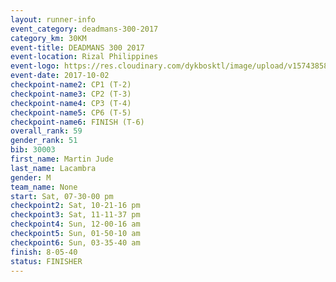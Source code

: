 ```yaml
---
layout: runner-info 
event_category: deadmans-300-2017 
category_km: 30KM 
event-title: DEADMANS 300 2017 
event-location: Rizal Philippines 
event-logo: https://res.cloudinary.com/dykbosktl/image/upload/v1574385898/Logo/2017-DM300-Logo_ljecaw.jpg 
event-date: 2017-10-02 
checkpoint-name2: CP1 (T-2) 
checkpoint-name3: CP2 (T-3) 
checkpoint-name4: CP3 (T-4) 
checkpoint-name5: CP6 (T-5) 
checkpoint-name6: FINISH (T-6) 
overall_rank: 59
gender_rank: 51
bib: 30003
first_name: Martin Jude
last_name: Lacambra
gender: M
team_name: None
start: Sat, 07-30-00 pm
checkpoint2: Sat, 10-21-16 pm
checkpoint3: Sat, 11-11-37 pm
checkpoint4: Sun, 12-00-16 am
checkpoint5: Sun, 01-50-10 am
checkpoint6: Sun, 03-35-40 am
finish: 8-05-40
status: FINISHER
---
```

